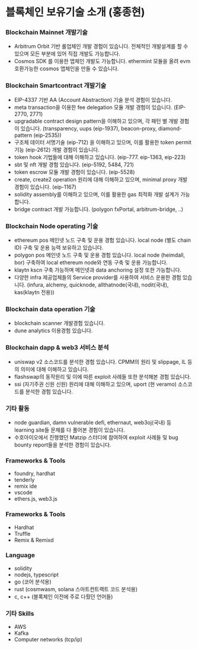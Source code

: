 # 블록체인 보유기술 소개 (홍종현)

### Blockchain Mainnet 개발기술
- Arbitrum Orbit 기반 롤업체인 개발 경험이 있습니다. 전체적인 개발설계를 할 수 있으며 모든 부분에 있어 직접 개발도 가능합니다.
- Cosmos SDK 를 이용한 앱체인 개발도 가능합니다. ethermint 모듈을 올려 evm 호환가능한 cosmos 앱체인을 만들 수 있습니다.
  


### Blockchain Smartcontract 개발기술
- EIP-4337 기반 AA (Account Abstraction) 기술 분석 경험이 있습니다.
- meta transaction을 이용한 fee delegation 모듈 개발 경험이 있습니다. (EIP-2770, 2771)
- upgradable contract design pattern을 이해하고 있으며, 각 패턴 별 개발 경험이 있습니다. (transparency, uups (eip-1937), beacon-proxy, diamond-pattern (eip-2535))
- 구조체 데이터 서명기술 (eip-712) 을 이해하고 있으며, 이를 활용한 token permit 기능 (eip-2612) 개발 경험이 있습니다.
- token hook 기법들에 대해 이해하고 있습니다. (eip-777. eip-1363, eip-223)
- sbt 및 nft 개발 경험 있습니다. (eip-5192, 5484, 721)
- token escrow 모듈 개발 경험이 있습니다. (eip-5528)
- create, create2 operation 원리에 대해 이해하고 있으며, minimal proxy 개발 경험이 있습니다. (eip-1167)
- solidity assembly를 이해하고 있으며, 이를 활용한 gas 최적화 개발 설계가 가능합니다.
- bridge contract 개발 가능합니다. (polygon fxPortal, arbitrum-bridge, ..)
  


### Blockchain Node operating 기술
- ethereum pos 메인넷 노드 구축 및 운용 경험 있습니다. local node (별도 chain ID) 구축 및 운용 능력 보유하고 있습니다.
- polygon pos 메인넷 노드 구축 및 운용 경험 있습니다. local node (heimdall, bor) 구축하여 local ethereum node와 연동 구축 및 운용 가능합니다.
- klaytn kscn 구축 가능하며 메인넷과 data anchoring 설정 또한 가능합니다.
- 다양한 infra 제공업체들의 Service provider를 사용하여 서비스 운용한 경험 있습니다.
  (infura, alchemy, quicknode, allthatnode(국내), nodit(국내), kas(klaytn 전용))


### Blockchain data operation 기술
- blockchain scanner 개발경험 있습니다.
- dune analytics 이용경험 있습니다.


### Blockchain dapp & web3 서비스 분석
- uniswap v2 소스코드를 분석한 경험 있습니다. CPMM의 원리 및 slippage, IL 등의 의미에 대해 이해하고 있습니다.
- flashswap의 동작원리 및 이에 따른 exploit 사례들 또한 분석해본 경험 있습니다.
- ssi (자기주권 신원 신원) 원리에 대해 이해하고 있으며, uport (현 veramo) 소스코드를 분석한 경험 있습니다.



### 기타 활동
- node guardian, damn vulnerable defi, ethernaut, web3oj(국내) 등 learning site들 문제를 다 풀어본 경험이 있습니다.
- 수호아이오에서 진행했던 Matzip 스터디에 참여하여 exploit 사례들 및 bug bounty report들을 분석한 경험이 있습니다.



### Frameworks & Tools
- foundry, hardhat
- tenderly
- remix ide
- vscode
- ethers.js, web3.js



### Frameworks & Tools
- Hardhat
- Truffle
- Remix & Remixd



### Language
- solidity
- nodejs, typescript
- go (코어 분석용)
- rust (cosmwasm, solana 스마트컨트랙트 코드 분석용)
- c, c++ (블록체인 이전에 주로 다뤘던 언어들)



### 기타 Skills
- AWS
- Kafka
- Computer networks (tcp/ip)




